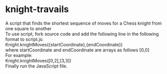 # knight-travails 
A script that finds the shortest sequence of moves for a Chess knight from one square to another  
To use script, fork source code and add the following line in the following format to script.js:  
  Knight.knightMoves({startCoordinate},{endCoordinate})  
  where startCoordinate and endCoordinate are arrays as follows [0,0]  
For example:  
Knight.knightMoves([0,2],[3,3])  
Finally run the JavaScript file.
